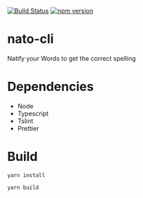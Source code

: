 [![Build Status](https://travis-ci.org/0xflotus/nato-cli.svg?branch=master)](https://travis-ci.org/0xflotus/nato-cli)
[![npm version](https://badge.fury.io/js/nato-cli.svg)](https://badge.fury.io/js/nato-cli)

# nato-cli
Natify your Words to get the correct spelling

# Dependencies
* Node
* Typescript
* Tslint
* Prettier

# Build
`yarn install`

`yarn build`
